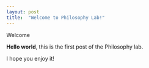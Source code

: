 ```yaml
---
layout: post
title:  "Welcome to Philosophy Lab!"
---
```


Welcome

**Hello world**, this is the first post of the Philosophy lab.

I hope you enjoy it!
